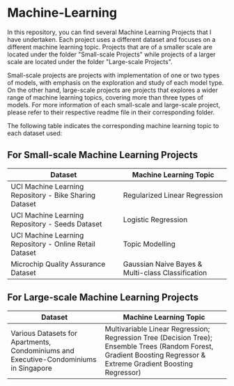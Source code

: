 # Machine-Learning
In this repository, you can find several Machine Learning Projects that I have undertaken. Each project uses a different dataset and focuses on a different machine learning topic. Projects that are of a smaller scale are located under the folder "Small-scale Projects" while projects of a larger scale are located under the folder "Large-scale Projects".

Small-scale projects are projects with implementation of one or two types of models, with emphasis on the exploration and study of each model type. On the other hand, large-scale projects are projects that explores a wider range of machine learning topics, covering more than three types of models. For more information of each small-scale and large-scale project, please refer to their respective readme file in their corresponding folder.

The following table indicates the corresponding machine learning topic to each dataset used:

## For Small-scale Machine Learning Projects
| Dataset | Machine Learning Topic |
| --- | --- |
| UCI Machine Learning Repository - Bike Sharing Dataset | Regularized Linear Regression |
| UCI Machine Learning Repository - Seeds Dataset | Logistic Regression |
| UCI Machine Learning Repository - Online Retail Dataset | Topic Modelling |
| Microchip Quality Assurance Dataset | Gaussian Naive Bayes & Multi-class Classification |

## For Large-scale Machine Learning Projects
| Dataset | Machine Learning Topic |
| --- | --- |
| Various Datasets for Apartments, Condominiums and Executive-Condominiums in Singapore | Multivariable Linear Regression; Regression Tree (Decision Tree); Ensemble Trees (Random Forest, Gradient Boosting Regressor & Extreme Gradient Boosting Regressor) |
